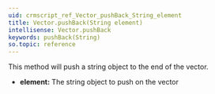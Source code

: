 ```yaml
---
uid: crmscript_ref_Vector_pushBack_String_element
title: Vector.pushBack(String element)
intellisense: Vector.pushBack
keywords: pushBack(String)
so.topic: reference
---
```



This method will push a string object to the end of the vector.



* **element:** The string object to push on the vector


